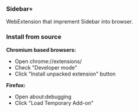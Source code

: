 ### Sidebar+

WebExtension that imprement Sidebar into browser.

### Install from source

**Chromium based browsers:**

- Open chrome://extensions/
- Check "Developer mode"
- Click "Install unpacked extension" button

**Firefox:**

- Open about:debugging
- Click "Load Temporary Add-on"